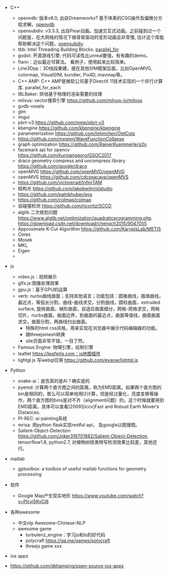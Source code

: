 - C++
  - openvdb: 版本v6.0, 出自Dreamworks? 基于体素的CSG操作及偏微分方程求解。[openvdb](https://www.openvdb.org/documentation/)
  - opensubdiv: v3.3.3, 出自Pixar动画。加速交互式动画。之前碰到过一个问题是，在大网格的情况下做骨架驱动的变形动画会非常慢, 估计这个库能帮助解决这个问题。[opensubdiv]( http://graphics.pixar.com/opensubdiv/docs/intro.html)
  - tbb: Intel Threading Building Blocks. [parallel_for](https://software.intel.com/en-us/node/505530)
  - godot: 开源游戏引擎; 代码可读性比unreal要强，有有趣的demo。
  - flann：近似最近邻算法。 看例子，使用起来比较简单。
  - Line3Dpp：3D线段重建。接在其他SfM框架后面，比如OpenMVG, colormap, VisualSfM, bundler, Pix4D, mavmap等。
  - C++ AMP: C++ AMP是微软公司基于DirectX 11技术实现的一个并行计算库. parallel_for_each
  - IBLBaker: 烘培基于物理的渲染需要的纹理
  - milvus: vector搜索引擎 https://github.com/milvus-io/milvus
  - gvdb-voxels
  - glm
  - imgui
  - pbrt-v3 https://github.com/mmp/pbrt-v3
  - kbengine https://github.com/kbengine/kbengine
  - parameterization https://github.com/liminchen/OptCuts
  - https://github.com/mxgmn/WaveFunctionCollapse
  - graph optimization https://github.com/RainerKuemmerle/g2o
  - facemark api for opencv https://github.com/kurnianggoro/GSOC2017
  - draco geometry compress and uncompress library https://github.com/google/draco
  - openMVG https://github.com/openMVG/openMVG
  - openMVS https://github.com/cdcseacave/openMVS
  - https://github.com/victorprad/InfiniTAM
  - 结构光 https://github.com/jakobwilm/slstudio
  - https://github.com/patrikhuber/eos
  - https://github.com/colmap/colmap
  - 自碰撞检测 https://github.com/ricortiz/SCCD
  - alglib 二次规划问题 https://www.alglib.net/optimization/quadraticprogramming.php  https://download.csdn.net/download/chengch2015/9047055
  - Approximate K-Cut Algorithm https://github.com/KarypisLab/METIS
  - Ceres
  - Mosek
  - MKL
  - Eigen
  - 
- js
  - video.js：视频展示
  - glfx.js:图像处理效果
  - gpu.js：基于GPU的运算
  - verb: nurbs曲线曲面；支持其他语言；功能包括：圆锥曲线，插值曲线，最近点，等弧长分割，曲线-曲线求交，分割曲线，圆柱曲面，extruded surface, 旋转曲面，梯形曲面，自适应曲面细分，网格-网格求交，网格切片，nurbs曲面，曲面边界，到曲面的最近点，曲面等值线，曲面曲面求交，曲面分割，两曲线扫出曲面。
    - 特殊的html css风格，用来实现在浏览器中展示代码编辑器的功能。
    - 跟threejsmesh转换
    - site页面非常不错。一目了然。
  - Famous Engine: 物理引擎，绘制引擎
  - leaflet https://leafletjs.com：js地图插件
  - lightgl.js 写webgl应用 https://github.com/evanw/lightgl.js
  
- Python
  - snake-ai：是否真的是AI？确实是的
  - pyemd: 计算两个直方图之间的距离，称为EMD距离。如果两个直方图的bin是相同的，那么可以简单地用l2计算，但是经过量化，亮度变换等操作，两个直方图的bins是对不齐（alignment问题）的。这个时候就要用到EMD距离。具体可以查看[2009][iccv]Fast and Robust Earth Mover’s Distances.
  - PI-REC: ai-painting系统
  - mrisa: 用python flask实现restful api， 及google以图搜图。
  - Salient-Object-Detection https://github.com/Joker316701882/Salient-Object-Detection, tensorflow1.8, python2.7, 对植物树枝类特写检测效果比较差，其他还行。
  
- matlab
  - gptoolbox: a toolbox of useful matlab functions for geometry processing

- 软件
  - Google Map产生现实地形 https://www.youtube.com/watch?v=Plcyi5KvCl8 

- 各种awesome
  - 中文nlp Awesome-Chinese-NLP
  - awesome game
    - turbulenz_engine：学习js和ts的好代码
    - polycraft https://ga.me/games/polycraft
    - threejs game xxx
- ios apps
- https://github.com/dkhamsing/open-source-ios-apps
